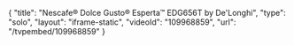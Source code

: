 {
    "title": "Nescafe&reg; Dolce Gusto&reg; Esperta&trade; EDG656T by De'Longhi",
    "type": "solo",
    "layout": "iframe-static",
    "videoId": "109968859",
    "url": "\/tvpembed\/109968859"
}